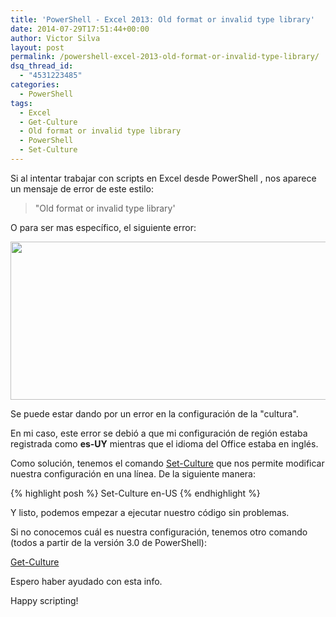 ```yaml
---
title: 'PowerShell - Excel 2013: Old format or invalid type library'
date: 2014-07-29T17:51:44+00:00
author: Victor Silva
layout: post
permalink: /powershell-excel-2013-old-format-or-invalid-type-library/
dsq_thread_id:
  - "4531223485"
categories:
  - PowerShell
tags:
  - Excel
  - Get-Culture
  - Old format or invalid type library
  - PowerShell
  - Set-Culture
---
```

Si al intentar trabajar con scripts en Excel desde PowerShell , nos aparece un mensaje de error de este estilo:

>   "Old format or invalid type library'

O para ser mas específico, el siguiente error:

<img class="alignnone" src="https://lh3.googleusercontent.com/-Gw7HzCald0E/VAo9XqF_frI/AAAAAAAAFok/e1nlajIqSQU/w877-h253-no/PS_ExcelError.png" alt="" width="877" height="253" />

Se puede estar dando por un error en la configuración de la "cultura".

En mi caso, este error se debió a que mi configuración de región estaba registrada como **es-UY** mientras que el idioma del Office estaba en inglés.

Como solución, tenemos el comando [Set-Culture](http://technet.microsoft.com/en-US/library/hh852137.aspx) que nos permite modificar nuestra configuración en una línea. De la siguiente manera:

{% highlight posh %}
Set-Culture en-US
{% endhighlight %}

Y listo, podemos empezar a ejecutar nuestro código sin problemas.

Si no conocemos cuál es nuestra configuración, tenemos otro comando (todos a partir de la versión 3.0 de PowerShell):

[Get-Culture](http://technet.microsoft.com/en-us/library/hh849930.aspx)

Espero haber ayudado con esta info.

Happy scripting!